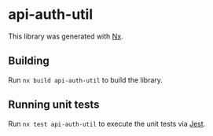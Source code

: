 # api-auth-util

This library was generated with [Nx](https://nx.dev).

## Building

Run `nx build api-auth-util` to build the library.

## Running unit tests

Run `nx test api-auth-util` to execute the unit tests via [Jest](https://jestjs.io).
